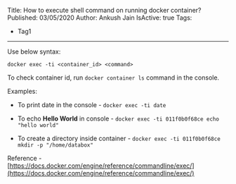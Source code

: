 Title: How to execute shell command on running docker container?
Published: 03/05/2020
Author: Ankush Jain
IsActive: true
Tags:
  - Tag1
---
Use below syntax:

`docker exec -ti <container_id> <command>`

To check container id, run `docker container ls` command in the console.

Examples:

*   To print date in the console -  `docker exec -ti date`

*   To echo **Hello World** in console - `docker exec -ti 011f0b0f68ce echo "hello world"`

*   To create a directory inside container - `docker exec -ti 011f0b0f68ce mkdir -p "/home/databox"`



Reference - [https://docs.docker.com/engine/reference/commandline/exec/](https://docs.docker.com/engine/reference/commandline/exec/)

                